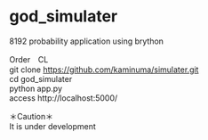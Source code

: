 # god_simulater  
  8192 probability application using brython  
  
  Order　CL  
  git clone https://github.com/kaminuma/simulater.git  
  cd god_simulater  
  python app.py  
  access http://localhost:5000/  
  
  ＊Caution＊  
  It is under development
